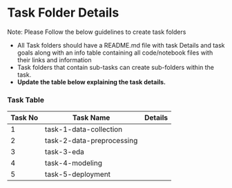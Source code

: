 # Task Folder Details

Note: Please Follow the below guidelines to create task folders
- All Task folders should have a README.md file with task Details and task goals along with an info table containing all code/notebook files with their links and information
- Task folders that contain sub-tasks can create sub-folders within the task.
- __Update the table below explaining the task details.__

### Task Table

| Task No| Task Name | Details |
|-|-|-|
|1| task-1-data-collection    |
|2| task-2-data-preprocessing |
|3| task-3-eda                |
|4| task-4-modeling           |
|5| task-5-deployment         |
